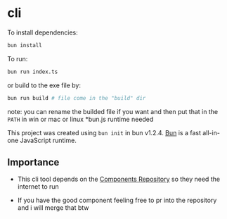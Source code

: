# cli

To install dependencies:

```bash
bun install
```

To run:

```bash
bun run index.ts
```

or build to the exe file by:
```bash
bun run build # file come in the "build" dir
```

note: you can rename the builded file if you want and then put that in the `PATH` in win or mac or linux
*bun.js runtime needed

This project was created using `bun init` in bun v1.2.4. [Bun](https://bun.sh) is a fast all-in-one JavaScript runtime.

## Importance
- This cli tool depends on the [Components Repository](https://github.com/code-ga/helper-cli-tool-repository) so they need the internet to run

- If you have the good component feeling free to pr into the repository and i will merge that btw
